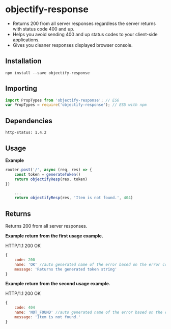 # objectify-response

- Returns 200 from all server responses regardless the server returns with status code 400 and up.
- Helps you avoid sending 400 and up status codes to your client-side applications.
- Gives you cleaner responses displayed browser console.

## Installation

```shell
npm install --save objectify-response
```

## Importing

```js
import PropTypes from 'objectify-response'; // ES6
var PropTypes = require('objectify-response'); // ES5 with npm
```

## Dependencies
```http-status: 1.4.2```

## Usage
**Example**

```js
router.post('/', async (req, res) => {
    const token = generateToken()
    return objectifyResp(res, token)
})
```

```js
    ...
    return objectifyResp(res, 'Item is not found.', 404)
```

## Returns
Returns 200 from all server responses.

**Example return from the first usage example.**

HTTP/1.1 200 OK
```js
{ 
    code: 200
    name: 'OK' //auto generated name of the error based on the error code.
    message: 'Returns the generated token string'
}
```

**Example return from the second usage example.**

HTTP/1.1 200 OK
```js
{ 
    code: 404
    name: 'NOT_FOUND' //auto generated name of the error based on the error code.
    message: 'Item is not found.'
}
```